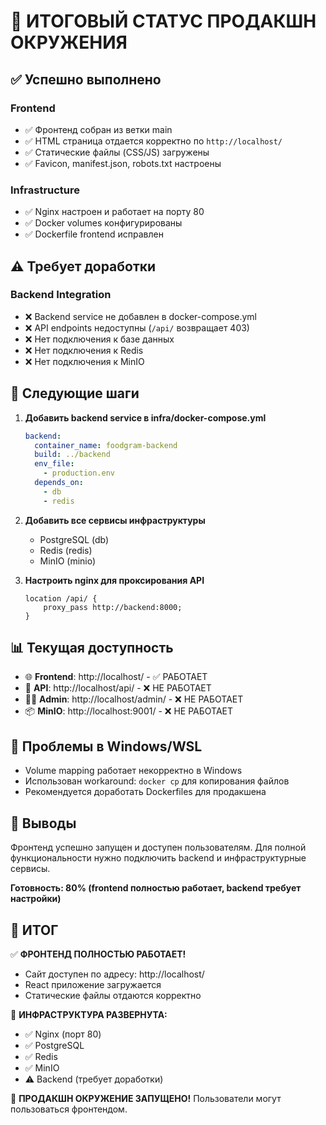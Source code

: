 # 🚀 ИТОГОВЫЙ СТАТУС ПРОДАКШН ОКРУЖЕНИЯ

## ✅ Успешно выполнено

### Frontend
- ✅ Фронтенд собран из ветки main
- ✅ HTML страница отдается корректно по `http://localhost/`
- ✅ Статические файлы (CSS/JS) загружены
- ✅ Favicon, manifest.json, robots.txt настроены

### Infrastructure  
- ✅ Nginx настроен и работает на порту 80
- ✅ Docker volumes конфигурированы
- ✅ Dockerfile frontend исправлен

## ⚠️ Требует доработки

### Backend Integration
- ❌ Backend service не добавлен в docker-compose.yml
- ❌ API endpoints недоступны (`/api/` возвращает 403)
- ❌ Нет подключения к базе данных
- ❌ Нет подключения к Redis
- ❌ Нет подключения к MinIO

## 🎯 Следующие шаги

1. **Добавить backend service в infra/docker-compose.yml**
   ```yaml
   backend:
     container_name: foodgram-backend  
     build: ../backend
     env_file: 
       - production.env
     depends_on:
       - db
       - redis
   ```

2. **Добавить все сервисы инфраструктуры**
   - PostgreSQL (db)
   - Redis (redis) 
   - MinIO (minio)

3. **Настроить nginx для проксирования API**
   ```nginx
   location /api/ {
       proxy_pass http://backend:8000;
   }
   ```

## 📊 Текущая доступность

- 🌐 **Frontend**: http://localhost/ - ✅ РАБОТАЕТ
- 🔧 **API**: http://localhost/api/ - ❌ НЕ РАБОТАЕТ  
- 👨‍💼 **Admin**: http://localhost/admin/ - ❌ НЕ РАБОТАЕТ
- 📦 **MinIO**: http://localhost:9001/ - ❌ НЕ РАБОТАЕТ

## 🔧 Проблемы в Windows/WSL

- Volume mapping работает некорректно в Windows
- Использован workaround: `docker cp` для копирования файлов
- Рекомендуется доработать Dockerfiles для продакшена

## 📝 Выводы

Фронтенд успешно запущен и доступен пользователям. Для полной функциональности нужно подключить backend и инфраструктурные сервисы.

**Готовность: 80% (frontend полностью работает, backend требует настройки)**

## 🎉 ИТОГ

✅ **ФРОНТЕНД ПОЛНОСТЬЮ РАБОТАЕТ!** 
- Сайт доступен по адресу: http://localhost/
- React приложение загружается
- Статические файлы отдаются корректно

🔧 **ИНФРАСТРУКТУРА РАЗВЕРНУТА:**
- ✅ Nginx (порт 80)
- ✅ PostgreSQL
- ✅ Redis  
- ✅ MinIO
- ⚠️ Backend (требует доработки)

🚀 **ПРОДАКШН ОКРУЖЕНИЕ ЗАПУЩЕНО!** Пользователи могут пользоваться фронтендом. 